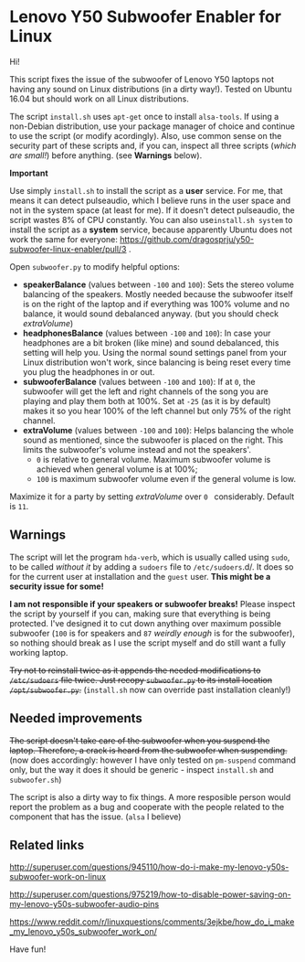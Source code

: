 # Lenovo Y50 Subwoofer Enabler for Linux

Hi!

This script fixes the issue of the subwoofer of Lenovo Y50 laptops not having any sound on Linux distributions (in a dirty way!). Tested on Ubuntu 16.04 but should work on all Linux distributions.

The script `install.sh` uses `apt-get` once to install `alsa-tools`. If using a non-Debian distribution, use your package manager of choice and continue to use the script (or modify acordingly). Also, use common sense on the security part of these scripts and, if you can, inspect all three scripts (*which are small!*) before anything. (see **Warnings** below). 

**Important**

Use simply `install.sh` to install the script as a **user** service. For me, that means it can detect pulseaudio, which I believe runs in the user space and not in the system space (at least for me). If it doesn't detect pulseaudio, the script wastes 8% of CPU constantly. You can also use`install.sh system` to install the script as a **system** service, because apparently Ubuntu does not work the same for everyone: https://github.com/dragosprju/y50-subwoofer-linux-enabler/pull/3 .

Open `subwoofer.py` to modify helpful options:

* **speakerBalance** (values between `-100` and `100`): Sets the stereo volume balancing of the speakers. Mostly needed because the subwoofer itself is on the right of the laptop and if everything was 100% volume and no balance, it would sound debalanced anyway. (but you should check *extraVolume*)
* **headphonesBalance** (values between `-100` and `100`): In case your headphones are a bit broken (like mine) and sound debalanced, this setting will help you. Using the normal sound settings panel from your Linux distribution won't work, since balancing is being reset every time you plug the headphones in or out.
* **subwooferBalance** (values between `-100` and `100`): If at `0`, the subwoofer will get the left and right channels of the song you are playing and play them both at 100%. Set at `-25` (as it is by default) makes it so you hear 100% of the left channel but only 75% of the right channel.
* **extraVolume** (values between `-100` and `100`): Helps balancing the whole sound as mentioned, since the subwoofer is placed on the right. This limits the subwoofer's volume instead and not the speakers'. 
    * `0` is relative to general volume. Maximum subwoofer volume is achieved when general volume is at 100%;
    * `100` is maximum subwoofer volume even if the general volume is low.

Maximize it for a party by setting _extraVolume_ over `0 ` considerably. Default is `11`.

## Warnings

The script will let the program `hda-verb`, which is usually called using `sudo`, to be called *without it* by adding a `sudoers` file to `/etc/sudoers`.d/. It does so for the current user at installation and the `guest` user. **This might be a security issue for some!**

**I am not responsible if your speakers or subwoofer breaks!** Please inspect the script by yourself if you can, making sure that everything is being protected. I've designed it to cut down anything over maximum possible subwoofer (`100` is for speakers and `87` *weirdly enough* is for the subwoofer), so nothing should break as I use the script myself and do still want a fully working laptop.

~~Try not to reinstall twice as it appends the needed modifications to `/etc/sudoers` file twice. Just recopy `subwoofer.py` to its install location `/opt/subwoofer.py`.~~ (`install.sh` now can override past installation cleanly!)

## Needed improvements

~~The script doesn't take care of the subwoofer when you suspend the laptop. Therefore, a crack is heard from the subwoofer when suspending.~~ (now does accordingly: however I have only tested on `pm-suspend` command only, but the way it does it should be generic - inspect `install.sh` and `subwoofer.sh`)

The script is also a dirty way to fix things. A more resposible person would report the problem as a bug and cooperate with the people related to the component that has the issue. (`alsa` I believe)

## Related links

http://superuser.com/questions/945110/how-do-i-make-my-lenovo-y50s-subwoofer-work-on-linux

http://superuser.com/questions/975219/how-to-disable-power-saving-on-my-lenovo-y50s-subwoofer-audio-pins

https://www.reddit.com/r/linuxquestions/comments/3ejkbe/how_do_i_make_my_lenovo_y50s_subwoofer_work_on/

Have fun! 